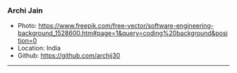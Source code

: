 ### Archi Jain
- Photo: https://www.freepik.com/free-vector/software-engineering-background_1528600.htm#page=1&query=coding%20background&position=0
- Location: India
- Github: https://github.com/archij30
***
